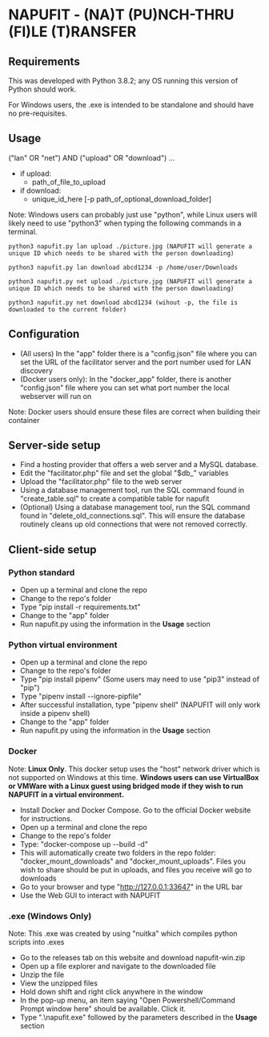 # NAPUFIT - (NA)T (PU)NCH-THRU (FI)LE (T)RANSFER

## Requirements
This was developed with Python 3.8.2; any OS running this version of Python should work.

For Windows users, the .exe is intended to be standalone and should have no pre-requisites.

## Usage

("lan" OR "net") AND ("upload" OR "download") ...

* if upload:
    * path_of_file_to_upload
* if download:
    * unique_id_here [-p path_of_optional_download_folder]

Note: Windows users can probably just use "python", while Linux users will likely need to use "python3" when typing the following commands in a terminal.

```
python3 napufit.py lan upload ./picture.jpg (NAPUFIT will generate a unique ID which needs to be shared with the person downloading)

python3 napufit.py lan download abcd1234 -p /home/user/Downloads

python3 napufit.py net upload ./picture.jpg (NAPUFIT will generate a unique ID which needs to be shared with the person downloading)

python3 napufit.py net download abcd1234 (wihout -p, the file is downloaded to the current folder)
```

## Configuration
* (All users) In the "app" folder there is a "config.json" file where you can set the URL of the facilitator server and the port number used for LAN discovery
* (Docker users only): In the "docker_app" folder, there is another "config.json" file where you can set what port number the local webserver will run on

Note: Docker users should ensure these files are correct when building their container

## Server-side setup
* Find a hosting provider that offers a web server and a MySQL database.
* Edit the "facilitator.php" file and set the global "$db_" variables
* Upload the "facilitator.php" file to the web server
* Using a database management tool, run the SQL command found in "create_table.sql" to create a compatible table for napufit
* (Optional) Using a database management tool, run the SQL command found in "delete_old_connections.sql". This will ensure the database routinely cleans up old connections that were not removed correctly.

## Client-side setup

### Python standard
* Open up a terminal and clone the repo
* Change to the repo's folder
* Type "pip install -r requirements.txt"
* Change to the "app" folder
* Run napufit.py using the information in the **Usage** section

### Python virtual environment
* Open up a terminal and clone the repo
* Change to the repo's folder
* Type "pip install pipenv" (Some users may need to use "pip3" instead of "pip")
* Type "pipenv install --ignore-pipfile"
* After successful installation, type "pipenv shell" (NAPUFIT will only work inside a pipenv shell)
* Change to the "app" folder
* Run napufit.py using the information in the **Usage** section

### Docker
Note: **Linux Only**. This docker setup uses the "host" network driver which is not supported on Windows at this time. **Windows users can use VirtualBox or VMWare with a Linux guest using bridged mode if they wish to run NAPUFIT in a virtual environment.**

* Install Docker and Docker Compose. Go to the official Docker website for instructions.
* Open up a terminal and clone the repo
* Change to the repo's folder
* Type: "docker-compose up --build -d"
* This will automatically create two folders in the repo folder: "docker_mount_downloads" and "docker_mount_uploads". Files you wish to share should be put in uploads, and files you receive will go to downloads
* Go to your browser and type "http://127.0.0.1:33647" in the URL bar
* Use the Web GUI to interact with NAPUFIT

### .exe (Windows Only)
Note: This .exe was created by using "nuitka" which compiles python scripts into .exes

* Go to the releases tab on this website and download napufit-win.zip
* Open up a file explorer and navigate to the downloaded file
* Unzip the file
* View the unzipped files 
* Hold down shift and right click anywhere in the window
* In the pop-up menu, an item saying "Open Powershell/Command Prompt window here" should be available. Click it.
* Type ".\napufit.exe" followed by the parameters described in the **Usage** section
